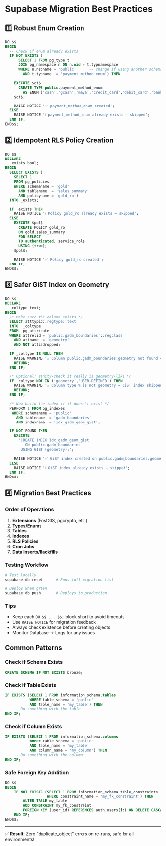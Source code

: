 # Supabase Migration Best Practices

## 1️⃣ Robust Enum Creation

```sql
DO $$
BEGIN
  -- Check if enum already exists
  IF NOT EXISTS (
      SELECT 1 FROM pg_type t
      JOIN pg_namespace n ON n.oid = t.typnamespace
      WHERE n.nspname = 'public'      -- change if using another schema
        AND t.typname  = 'payment_method_enum') THEN

    EXECUTE $ct$
      CREATE TYPE public.payment_method_enum
        AS ENUM ('cash','gcash','maya','credit_card','debit_card','bank_transfer','other');
    $ct$;

    RAISE NOTICE '✅ payment_method_enum created';
  ELSE
    RAISE NOTICE 'ℹ️ payment_method_enum already exists – skipped';
  END IF;
END$$;
```

## 2️⃣ Idempotent RLS Policy Creation

```sql
DO $$
DECLARE
  _exists bool;
BEGIN
  SELECT EXISTS (
    SELECT 1
    FROM pg_policies
    WHERE schemaname = 'gold'
      AND tablename  = 'sales_summary'
      AND policyname = 'gold_ro')
  INTO _exists;

  IF _exists THEN
    RAISE NOTICE 'ℹ️ Policy gold_ro already exists – skipped';
  ELSE
    EXECUTE $pol$
      CREATE POLICY gold_ro
      ON gold.sales_summary
      FOR SELECT
      TO authenticated, service_role
      USING (true);
    $pol$;

    RAISE NOTICE '✅ Policy gold_ro created';
  END IF;
END$$;
```

## 3️⃣ Safer GiST Index on Geometry

```sql
DO $$
DECLARE
  _coltype text;
BEGIN
  /* Make sure the column exists */
  SELECT atttypid::regtype::text
  INTO  _coltype
  FROM  pg_attribute
  WHERE attrelid = 'public.gadm_boundaries'::regclass
    AND attname  = 'geometry'
    AND NOT attisdropped;

  IF _coltype IS NULL THEN
    RAISE WARNING '⚠️ Column public.gadm_boundaries.geometry not found – GiST index skipped';
    RETURN;
  END IF;

  /* Optional: sanity-check it really is geometry-like */
  IF _coltype NOT IN ('geometry','USER-DEFINED') THEN
    RAISE WARNING '⚠️ Column type % is not geometry – GiST index skipped', _coltype;
    RETURN;
  END IF;

  /* Now build the index if it doesn't exist */
  PERFORM 1 FROM pg_indexes
   WHERE schemaname = 'public'
     AND tablename  = 'gadm_boundaries'
     AND indexname  = 'idx_gadm_geom_gist';

  IF NOT FOUND THEN
    EXECUTE
      'CREATE INDEX idx_gadm_geom_gist
         ON public.gadm_boundaries
       USING GIST (geometry);';

    RAISE NOTICE '✅ GiST index created on public.gadm_boundaries.geometry';
  ELSE
    RAISE NOTICE 'ℹ️ GiST index already exists – skipped';
  END IF;
END$$;
```

## 4️⃣ Migration Best Practices

### Order of Operations
1. **Extensions** (PostGIS, pgcrypto, etc.)
2. **Types/Enums** 
3. **Tables**
4. **Indexes**
5. **RLS Policies**
6. **Cron Jobs**
7. **Data Inserts/Backfills**

### Testing Workflow
```bash
# Test locally
supabase db reset      # Runs full migration list

# Deploy when green
supabase db push       # Deploys to production
```

### Tips
- Keep each `DO $$ ... $$;` block short to avoid timeouts
- Use `RAISE NOTICE` for migration feedback
- Always check existence before creating objects
- Monitor Database → Logs for any issues

## Common Patterns

### Check if Schema Exists
```sql
CREATE SCHEMA IF NOT EXISTS bronze;
```

### Check if Table Exists
```sql
IF EXISTS (SELECT 1 FROM information_schema.tables 
           WHERE table_schema = 'public' 
           AND table_name = 'my_table') THEN
    -- Do something with the table
END IF;
```

### Check if Column Exists
```sql
IF EXISTS (SELECT 1 FROM information_schema.columns 
           WHERE table_schema = 'public' 
           AND table_name = 'my_table' 
           AND column_name = 'my_column') THEN
    -- Do something with the column
END IF;
```

### Safe Foreign Key Addition
```sql
DO $$
BEGIN
    IF NOT EXISTS (SELECT 1 FROM information_schema.table_constraints 
                   WHERE constraint_name = 'my_fk_constraint') THEN
        ALTER TABLE my_table 
        ADD CONSTRAINT my_fk_constraint 
        FOREIGN KEY (user_id) REFERENCES auth.users(id) ON DELETE CASCADE;
    END IF;
END$$;
```

---

✅ **Result**: Zero "duplicate_object" errors on re-runs, safe for all environments!